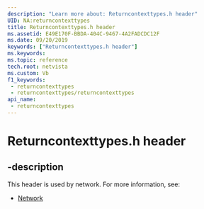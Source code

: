 ```yaml
---
description: "Learn more about: Returncontexttypes.h header"
UID: NA:returncontexttypes
title: Returncontexttypes.h header
ms.assetid: E49E170F-BBDA-404C-9467-4A2FADCDC12F
ms.date: 09/20/2019
keywords: ["Returncontexttypes.h header"]
ms.keywords: 
ms.topic: reference
tech.root: netvista
ms.custom: Vb
f1_keywords:
 - returncontexttypes
 - returncontexttypes/returncontexttypes
api_name:
 - returncontexttypes
---
```


# Returncontexttypes.h header


## -description

This header is used by network. For more information, see:

- [Network](../_netvista/index.md)

